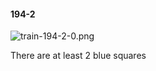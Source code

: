 #### 194-2
![train-194-2-0.png](https://github.com/lil-lab/nlvr/raw/master/nlvr/train/images/29/train-194-2-0.png "train-194-2-0.png")

There are at least 2 blue squares